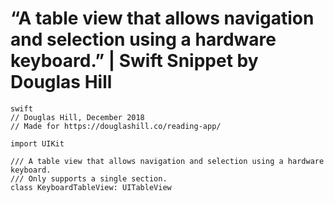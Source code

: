 # “A table view that allows navigation and selection using a hardware keyboard.” | Swift Snippet by Douglas Hill
```
swift
// Douglas Hill, December 2018
// Made for https://douglashill.co/reading-app/

import UIKit

/// A table view that allows navigation and selection using a hardware keyboard.
/// Only supports a single section.
class KeyboardTableView: UITableView